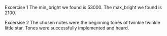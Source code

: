 Excercise 1
 The min_bright we found is 53000. The max_bright we found is 2100.

Excersise 2 
The chosen notes were the beginning tones of twinkle twinkle little star. Tones were successfully implemented and heard.
